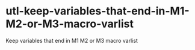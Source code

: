 # utl-keep-variables-that-end-in-M1-M2-or-M3-macro-varlist
Keep variables that end in M1 M2 or M3 macro varlist
